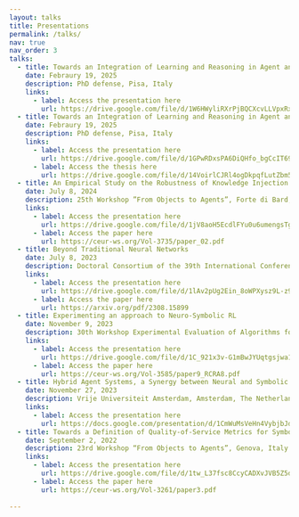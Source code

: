 ```yaml
---
layout: talks
title: Presentations
permalink: /talks/
nav: true
nav_order: 3
talks:
  - title: Towards an Integration of Learning and Reasoning in Agent and Multi-agent Systems 
    date: Febraury 19, 2025
    description: PhD defense, Pisa, Italy
    links:
      - label: Access the presentation here
        url: https://drive.google.com/file/d/1W6HWyliRXrPjBQCXcvLLVpxRxhHzivK3/view?usp=sharing
  - title: Towards an Integration of Learning and Reasoning in Agent and Multi-agent Systems 
    date: Febraury 19, 2025
    description: PhD defense, Pisa, Italy
    links:
      - label: Access the presentation here
        url: https://drive.google.com/file/d/1GPwRDxsPA6DiQHfo_bgCcIT69CZrb3AT/view?usp=sharing
      - label: Access the thesis here
        url: https://drive.google.com/file/d/14VoirlCJRl4ogDkpqfLutZbm572LoT3i/view?usp=sharing
  - title: An Empirical Study on the Robustness of Knowledge Injection Techniques Against Data Degradation
    date: July 8, 2024
    description: 25th Workshop ”From Objects to Agents”, Forte di Bard, Italy
    links:
      - label: Access the presentation here
        url: https://drive.google.com/file/d/1jV8aoH5EcdlFYu0u6umengsTgL1ToS7a/view?usp=sharing
      - label: Access the paper here
        url: https://ceur-ws.org/Vol-3735/paper_02.pdf
  - title: Beyond Traditional Neural Networks
    date: July 8, 2023
    description: Doctoral Consortium of the 39th International Conference on Logic Programming, London, UK
    links:
      - label: Access the presentation here
        url: https://drive.google.com/file/d/1lAv2pUg2Ein_8oWPXysz9L-z9fm1seWQ/view?usp=sharing
      - label: Access the paper here
        url: https://arxiv.org/pdf/2308.15899
  - title: Experimenting an approach to Neuro-Symbolic RL
    date: November 9, 2023
    description: 30th Workshop Experimental Evaluation of Algorithms for Solving Problems with Combinatorial Explosion, Rome, Italy
    links:
      - label: Access the presentation here
        url: https://drive.google.com/file/d/1C_921x3v-G1mBwJYUqtgsjwa1S4a_d9y/view?usp=sharing
      - label: Access the paper here
        url: https://ceur-ws.org/Vol-3585/paper9_RCRA8.pdf
  - title: Hybrid Agent Systems, a Synergy between Neural and Symbolic Capabilities
    date: November 27, 2023
    description: Vrije Universiteit Amsterdam, Amsterdam, The Netherlands
    links:
      - label: Access the presentation here
        url: https://docs.google.com/presentation/d/1CmWuMsVeHn4VybjbJdsYTUC9CcznVmQ2VTFMq3eAteQ/edit?usp=sharing
  - title: Towards a Definition of Quality-of-Service Metrics for Symbolic Knowledge Injection Systems
    date: September 2, 2022
    description: 23rd Workshop “From Objects to Agents”, Genova, Italy
    links:
      - label: Access the presentation here
        url: https://drive.google.com/file/d/1tw_L37fsc8CcyCADXvJVB5Z5d-Fz8Y22/view?usp=sharing
      - label: Access the paper here
        url: https://ceur-ws.org/Vol-3261/paper3.pdf
  
---
```

